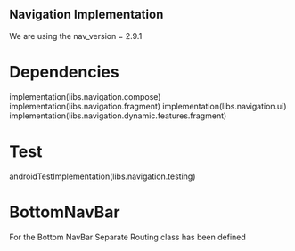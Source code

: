 ## Navigation Implementation

We are using the nav_version = 2.9.1

# Dependencies
implementation(libs.navigation.compose)
implementation(libs.navigation.fragment)
implementation(libs.navigation.ui)
implementation(libs.navigation.dynamic.features.fragment)

# Test
androidTestImplementation(libs.navigation.testing)

# BottomNavBar

For the Bottom NavBar Separate Routing class has been defined
